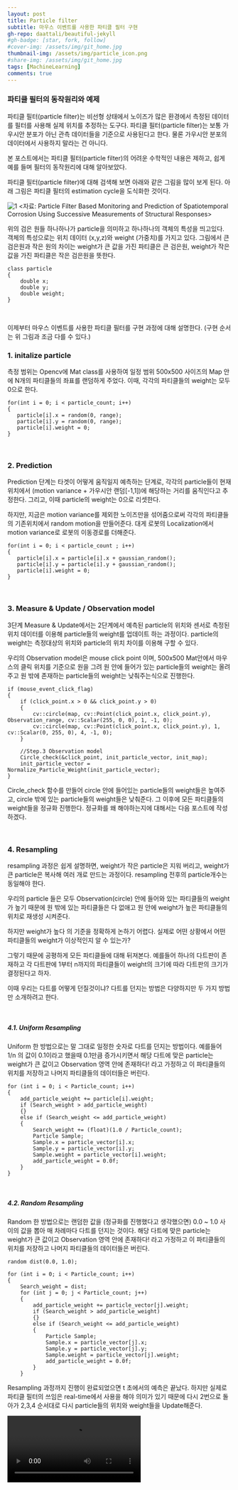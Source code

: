 ```yaml
---
layout: post
title: Particle filter
subtitle: 마우스 이벤트를 사용한 파티클 필터 구현
gh-repo: daattali/beautiful-jekyll
#gh-badge: [star, fork, follow]
#cover-img: /assets/img/git_home.jpg
thumbnail-img: /assets/img/particle_icon.png
#share-img: /assets/img/git_home.jpg
tags: [MachineLearning]
comments: true
---  
```


### 파티클 필터의 동작원리와 예제

파티클 필터(particle filter)는 비선형 상태에서 노이즈가 많은 환경에서 측정된 데이터를 필터를 사용해 실제 위치를 추정하는 도구다. 파티클 필터(particle filter)는 보통 가우시안 분포가 아닌 관측 데이터들을 기준으로 사용된다고 한다. 물론 가우시안 분포의 데이터에서 사용하지 말라는 건 아니다. 

본 포스트에서는 파티클 필터(particle filter)의 어려운 수학적인 내용은 제하고, 쉽게 예를 들며 필터의 동작원리에 대해 알아보았다.

파티클 필터(particle filter)에 대해 검색해 보면 아래와 같은 그림을 많이 보게 된다. 아래 그림은 파티클 필터의 estimation cycle을 도식화한 것이다.

![1](../assets/img/particle_icon2.png)
<자료: Particle Filter Based Monitoring and Prediction of Spatiotemporal Corrosion Using Successive Measurements of Structural Responses>

위의 검은 원들 하나하나가 particle을 의미하고 하나하나의 객체의 특성을 띄고있다. 객체의 특성으로는 위치 데이터 (x,y,z)와 weight (가중치)를 가지고 있다.
그림에서 큰 검은원과 작은 원의 차이는 weight가 큰 값을 가진 파티클은 큰 검은원, weight가 작은 값을 가진 파티클은 작은 검은원을 뜻한다.

```
class particle
{
    double x;
    double y;
    double weight;
}
```
<br>

이제부터 마우스 이벤트를 사용한 파티클 필터를 구현 과정에 대해 설명한다. (구현 순서는 위 그림과 조금 다를 수 있다.)

### 1. initalize particle

측정 범위는 Opencv에 Mat class를 사용하여 일정 범위 500x500 사이즈의 Map 안에 N개의 파티클들의 좌표를 랜덤하게 주었다. 이때, 각각의 파티클들의 weight는 모두 0으로 한다.

```
for(int i = 0; i < particle_count; i++)
{
   particle[i].x = random(0, range);
   particle[i].y = random(0, range);
   particle[i].weight = 0;
}
```

<br>

### 2. Prediction

Prediction 단계는 타겟이 어떻게 움직일지 예측하는 단계로, 각각의 particle들이 현재 위치에서 (motion variance + 가우시안 랜덤[-1,1])에 해당하는 거리를 움직인다고 추정한다. 그리고, 이때 particle의 weight는 0으로 리셋한다. 

하지만, 지금은 motion variance를 제외한 노이즈만을 섞어줌으로써 각각의 파티클들의 기존위치에서 random motion을 만들어준다. 대게 로봇의 Localization에서 motion variance로 로봇의 이동경로를 더해준다.

```
for(int i = 0; i < particle_count ; i++)
{
   particle[i].x = particle[i].x + gaussian_random();
   particle[i].y = particle[i].y + gaussian_random();
   particle[i].weight = 0;
}
```

<br>

### 3. Measure & Update / Observation model

3단계 Measure & Update에서는 2단계에서 예측된 particle의 위치와 센서로 측정된 위치 데이터를 이용해 particle들의 weight를 업데이트 하는 과정이다. particle의 weight는 측정대상의 위치와 particle의 위치 차이를 이용해 구할 수 있다. 

우리의 Observation model은 mouse click point 이며, 500x500 Mat안에서 마우스의 클릭 위치를 기준으로 원을 그려 원 안에 들어가 있는 particle들의 weight는 올려주고 원 밖에 존재하는 particle들의 weight는 낮춰주는식으로 진행한다.

```
if (mouse_event_click_flag)
{
    if (click_point.x > 0 && click_point.y > 0)
    {
        cv::circle(map, cv::Point(click_point.x, click_point.y), Observation_range, cv::Scalar(255, 0, 0), 1, -1, 0);
        cv::circle(map, cv::Point(click_point.x, click_point.y), 1, cv::Scalar(0, 255, 0), 4, -1, 0);
    }

    //Step.3 Observation model
    Circle_check(&click_point, init_particle_vector, init_map);
    init_particle_vector = Normalize_Particle_Weight(init_particle_vector);
}
```

Circle_check 함수를 만들어 circle 안에 들어있는 particle들의 weight들은 높여주고, circle 밖에 있는 particle들의 weight들은 낮춰준다. 그 이후에 모든 파티클들의 weight들을 정규화 진행한다.
정규화를 왜 해야하는지에 대해서는 다음 포스트에 작성하겠다.

<br>

### 4. Resampling

resampling 과정은 쉽게 설명하면, weight가 작은 particle은 지워 버리고, weight가 큰 particle은 복사해 여러 개로 만드는 과정이다. resampling 전후의 particle개수는 동일해야 한다. 

우리의 particle 들은 모두 Observation(circle) 안에 들어와 있는 파티클들의 weight가 높기 때문에 원 밖에 있는 파티클들은 다 없애고 원 안에 weight가 높은 파티클들의 위치로 재생성 시켜준다.

하지만 weight가 높다 의 기준을 정확하게 논하기 어렵다. 실제로 어떤 상황에서 어떤 파티클들의 weight가 이상적인지 알 수 있는가?

그렇기 때문에 공평하게 모든 파티클들에 대해 뒤져본다. 예를들어 하나의 다트판이 존재하고 각 다트판에 1부터 n까지의 파티클들이 weight의 크기에 따라 다트판의 크기가 결정된다고 하자.

이때 우리는 다트를 어떻게 던질것이냐? 다트를 던지는 방법은 다양하지만 두 가지 방법만 소개하려고 한다.

<br>

##### 4.1. Uniform Resampling
Uniform 한 방법으로는 말 그대로 일정한 숫자로 다트를 던지는 방법이다. 예를들어 1/n 의 값이 0.1이라고 했을때 0.1만큼 증가시키면서 해당 다트에 맞은 particle는 weight가 큰 값이고 Observation 영역 안에 존재하다! 라고 가정하고 이 파티클들의 위치를 저장하고 나머지 파티클들의 데이터들은 버린다.

```
for (int i = 0; i < Particle_count; i++)
{
    add_particle_weight += particle[i].weight;
    if (Search_weight > add_particle_weight)
    {}
    else if (Search_weight <= add_particle_weight)
    {
        Search_weight += (float)(1.0 / Particle_count);
        Particle Sample;
        Sample.x = particle_vector[i].x;
        Sample.y = particle_vector[i].y;
        Sample.weight = particle_vector[i].weight;
        add_particle_weight = 0.0f;
    }
}
```

<br>

##### 4.2. Random Resampling
Random 한 방법으로는 랜덤한 값을 (정규화를 진행했다고 생각했으면) 0.0 ~ 1.0 사이의 값을 뽑아 매 차례마다 다트를 던지는 것이다. 해당 다트에 맞은 particle는 weight가 큰 값이고 Observation 영역 안에 존재하다! 라고 가정하고 이 파티클들의 위치를 저장하고 나머지 파티클들의 데이터들은 버린다.

```
random dist(0.0, 1.0);

for (int i = 0; i < Particle_count; i++)
{
    Search_weight = dist;
    for (int j = 0; j < Particle_count; j++)
    {
        add_particle_weight += particle_vector[j].weight;
        if (Search_weight > add_particle_weight)
        {}
        else if (Search_weight <= add_particle_weight)
        {
            Particle Sample;
            Sample.x = particle_vector[j].x;
            Sample.y = particle_vector[j].y;
            Sample.weight = particle_vector[j].weight;
            add_particle_weight = 0.0f;
        }
    }
```

Resampling 과정까지 진행이 완료되었으면 t 초에서의 예측은 끝났다. 하지만 실제로 파티클 필터의 쓰임은 real-time에서 사용을 해야 의미가 있기 때문에 다시 2번으로 돌아가 2,3,4 순서대로 다시 particle들의 위치와 weight들을 Update해준다. 

![Click_video](https://user-images.githubusercontent.com/56625848/123545994-d810a300-d795-11eb-8440-5184c3263b68.MOV)

